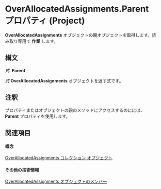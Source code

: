 
# OverAllocatedAssignments.Parent プロパティ (Project)

 **OverAllocatedAssignments** オブジェクトの親オブジェクトを取得します。読み取り専用で **作業** します。


## 構文

 _式_. **Parent**

 _式_ **OverAllocatedAssignments** オブジェクトを返す式です。


## 注釈

プロパティまたはオブジェクトの親のメソッドにアクセスするのにには、  **Parent** プロパティを使用します。


## 関連項目


#### 概念


[OverAllocatedAssignments コレクション オブジェクト](b2856ebf-cff2-04a6-53c9-123de09f2a3b.md)
#### その他の技術情報


[OverAllocatedAssignments オブジェクトのメンバー](http://msdn.microsoft.com/library/80ede7eb-20fc-2637-6d2a-636904ee5e79%28Office.15%29.aspx)